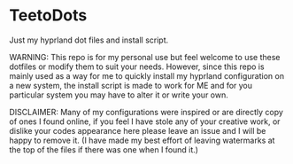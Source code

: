 # TeetoDots
Just my hyprland dot files and install script.

WARNING: 
  This repo is for my personal use but feel welcome to use these dotfiles or modify them to suit your needs.
  However, since this repo is mainly used as a way for me to quickly install my hyprland configuration on a new
  system, the install script is made to work for ME and for you particular system you may have to alter it or write 
  your own.

DISCLAIMER:
  Many of my configurations were inspired or are directly copy of ones I found online, if you feel I have stole any
  of your creative work, or dislike your codes appearance here please leave an issue and I will be happy to remove it.
  (I have made my best effort of leaving watermarks at the top of the files if there was one when I found it.)
